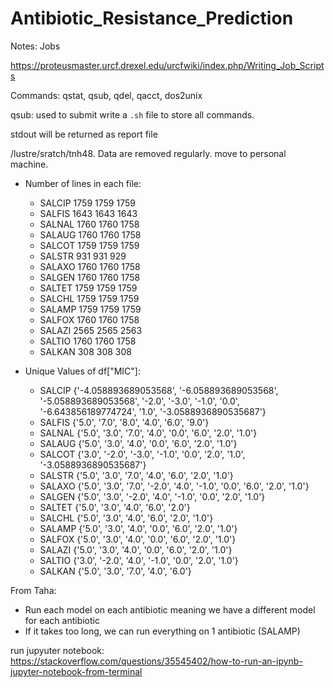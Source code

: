 # Antibiotic_Resistance_Prediction

Notes: Jobs

https://proteusmaster.urcf.drexel.edu/urcfwiki/index.php/Writing_Job_Scripts

Commands: qstat, qsub, qdel, qacct, dos2unix

qsub: used to submit write a `.sh` file to store all commands. 

stdout will be returned as report file

/lustre/sratch/tnh48. Data are removed regularly. move to personal machine. 

- Number of lines in each file:
    - SALCIP 1759 1759 1759
    - SALFIS 1643 1643 1643
    - SALNAL 1760 1760 1758
    - SALAUG 1760 1760 1758
    - SALCOT 1759 1759 1759
    - SALSTR 931 931 929
    - SALAXO 1760 1760 1758
    - SALGEN 1760 1760 1758
    - SALTET 1759 1759 1759
    - SALCHL 1759 1759 1759
    - SALAMP 1759 1759 1759
    - SALFOX 1760 1760 1758
    - SALAZI 2565 2565 2563
    - SALTIO 1760 1760 1758
    - SALKAN 308 308 308

- Unique Values of df["MIC"]:
  - SALCIP {'-4.058893689053568', '-6.058893689053568', '-5.058893689053568', '-2.0', '-3.0', '-1.0', '0.0', '-6.643856189774724', '1.0', '-3.0588936890535687'}
  - SALFIS {'5.0', '7.0', '8.0', '4.0', '6.0', '9.0'}
  - SALNAL {'5.0', '3.0', '7.0', '4.0', '0.0', '6.0', '2.0', '1.0'}
  - SALAUG {'5.0', '3.0', '4.0', '0.0', '6.0', '2.0', '1.0'}
  - SALCOT {'3.0', '-2.0', '-3.0', '-1.0', '0.0', '2.0', '1.0', '-3.0588936890535687'}
  - SALSTR {'5.0', '3.0', '7.0', '4.0', '6.0', '2.0', '1.0'}
  - SALAXO {'5.0', '3.0', '7.0', '-2.0', '4.0', '-1.0', '0.0', '6.0', '2.0', '1.0'}
  - SALGEN {'5.0', '3.0', '-2.0', '4.0', '-1.0', '0.0', '2.0', '1.0'}
  - SALTET {'5.0', '3.0', '4.0', '6.0', '2.0'}
  - SALCHL {'5.0', '3.0', '4.0', '6.0', '2.0', '1.0'}
  - SALAMP {'5.0', '3.0', '4.0', '0.0', '6.0', '2.0', '1.0'}
  - SALFOX {'5.0', '3.0', '4.0', '0.0', '6.0', '2.0', '1.0'}
  - SALAZI {'5.0', '3.0', '4.0', '0.0', '6.0', '2.0', '1.0'}
  - SALTIO {'3.0', '-2.0', '4.0', '-1.0', '0.0', '2.0', '1.0'}
  - SALKAN {'5.0', '3.0', '7.0', '4.0', '6.0'}


From Taha:
- Run each model on each antibiotic meaning we have a different model for each antibiotic
- If it takes too long, we can run everything on 1 antibiotic (SALAMP)

run jupyuter notebook: https://stackoverflow.com/questions/35545402/how-to-run-an-ipynb-jupyter-notebook-from-terminal